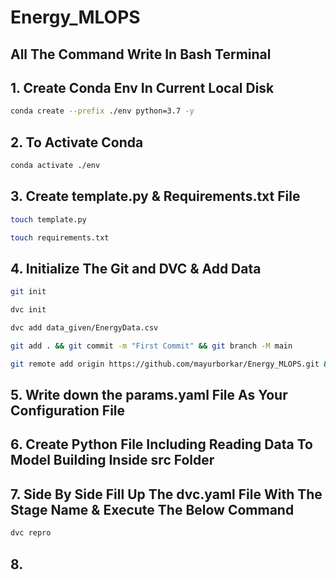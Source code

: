 # Energy_MLOPS

## All The Command Write In Bash Terminal

## 1. Create Conda Env In Current Local Disk
```bash
conda create --prefix ./env python=3.7 -y
```
## 2. To Activate Conda 
```bash
conda activate ./env
```
## 3. Create template.py & Requirements.txt File
```bash
touch template.py
```
```bash
touch requirements.txt
```
## 4. Initialize The Git and DVC & Add Data
```bash
git init
```
```bash
dvc init
```
```bash
dvc add data_given/EnergyData.csv
```
```bash
git add . && git commit -m "First Commit" && git branch -M main
```
```bash
git remote add origin https://github.com/mayurborkar/Energy_MLOPS.git && git push origin main
```
## 5. Write down the params.yaml File As Your Configuration File

## 6. Create Python File Including Reading Data To Model Building Inside src Folder

## 7. Side By Side Fill Up The dvc.yaml File With The Stage Name & Execute The Below Command
```bash
dvc repro
```
## 8. 